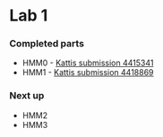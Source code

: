 # Lab 1

### Completed parts

+ HMM0 - [Kattis submission 4415341](https://kth.kattis.com/submissions/4415341)
+ HMM1 - [Kattis submission 4418869](https://kth.kattis.com/submissions/4418869)

### Next up
+ HMM2
+ HMM3
